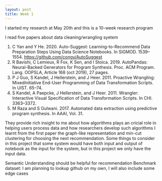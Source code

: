 ```yaml
---
layout: post
title: Week 1
---
```


I started my research at May 20th and this is a 10-week research program

I read five papers about data cleaning/wrangling syetem

1. C Yan and Y He. 2020. Auto-Suggest: Learning-to-Recommend Data Preparation Steps Using Data Science Notebooks. In SIGMOD. 1539–1554. https://github.com/congy/AutoSuggest
2. R Bavishi, C Lemieux, R Fox, K Sen, and I Stoica. 2019. AutoPandas: Neural-Backed Generators for Program Synthesis. Proc. ACM Program. Lang. OOPSLA, Article 168 (oct 2019), 27 pages.
3. P J Guo, S Kandel, J Hellerstein, and J Heer. 2011. Proactive Wrangling: MixedInitiative End-User Programming of Data Transformation Scripts. In UIST. 65–74.
4. S Kandel, A Paepcke, J Hellerstein, and J Heer. 2011. Wrangler: Interactive Visual Specification of Data Transformation Scripts. In CHI. 3363–3372.
5. M Raza and S Gulwani. 2017. Automated data extraction using predictive program synthesis. In AAAI, Vol. 31.

They provide rich insight to me about how algorithms plays an cricial role in helping users process data and how researchers develop such algorithms
I learnt from the first paper the graph-like representation and min-cut clustering for choosing the next recommendation.
Some things to consider in this project that some system would have both input and output of notebook as the input for the system, but in this project we only have the input data.

Semantic Understanding should be helpful for recommendation
Benchmark dataset: I am planning to lookup github on my own, I will also include some edge cases
